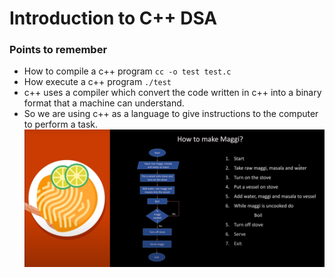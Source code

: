 # Introduction to C++ DSA
### Points to remember
* How to compile a c++ program ```cc -o test test.c```
* How execute a c++ program ```./test```
* c++ uses a compiler which convert the code written in c++ into a binary format that a machine can understand.  
* So we are using c++ as a language to give instructions to the computer to perform a task.
![](util_images/flow_chart.png)
